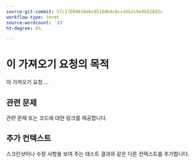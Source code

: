 ```yaml
---
source-git-commit: 57c1780d010e6c95160b4c0cc45b2c9e9b528d3c
workflow-type: tm+mt
source-wordcount: '33'
ht-degree: 0%

---
```

# 이 가져오기 요청의 목적

이 가져오기 요청 ...

## 관련 문제

관련 문제 또는 코드에 대한 링크를 제공합니다.

<!-- 
Provide links to any issues tracking this work.

If you are fixing a GitHub issue, using the [GitHub keyword format](https://help.github.com/en/articles/closing-issues-using-keywords#closing-an-issue-in-a-different-repository) closes the issue when this pull request is merged. Example: `Fixes #1234`. -->

## 추가 컨텍스트

스크린샷이나 수정 사항을 보여 주는 테스트 결과와 같은 다른 컨텍스트를 추가합니다.

<!--
Thank you for taking the time to contribute to our documentation.
-->
